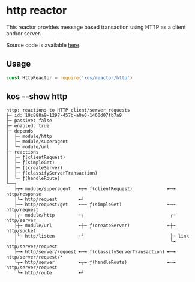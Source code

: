 # http reactor

This reactor provides message based transaction using HTTP as a client
and/or server.

Source code is available [here](./http.js).

## Usage

```js
const HttpReactor = require('kos/reactor/http')
```

## kos --show http

```
http: reactions to HTTP client/server requests
├─ id: 19c888a9-1297-457b-a0e0-1460d07fb7a9
├─ passive: false
├─ enabled: true
├─ depends
│  ├─ module/http
│  ├─ module/superagent
│  └─ module/url
├─ reactions
│  ├─ ƒ(clientRequest)
│  ├─ ƒ(simpleGet)
│  ├─ ƒ(createServer)
│  ├─ ƒ(classifyServerTransaction)
│  └─ ƒ(handleRoute)
└──┐
   ├┬╼ module/superagent   ╾┬╼ ƒ(clientRequest)             ╾─╼ http/response
   │└╼ http/request        ╾┘
   ├─╼ http/request/get    ╾─╼ ƒ(simpleGet)                 ╾─╼ http/request
   │┌╼ module/http         ╾┐                                ┌╼ http/server
   ├┼╼ module/url          ╾┼╼ ƒ(createServer)              ╾┼╼ http/socket
   │└╼ http/listen         ╾┘                                ├╼ link
   │                                                         └╼ http/server/request
   ├─╼ http/server/request ╾─╼ ƒ(classifyServerTransaction) ╾─╼ http/server/request/*
   └┬╼ http/server         ╾┬╼ ƒ(handleRoute)               ╾─╼ http/server/request
    └╼ http/route          ╾┘
```
